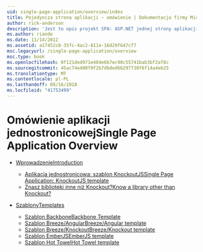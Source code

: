 ```yaml
---
uid: single-page-application/overview/index
title: Pojedyncza strona aplikacji — omówienie | Dokumentacja firmy Microsoft
author: rick-anderson
description: 'Jest to opis projekt SPA: ASP.NET jednej strony aplikacji (SPA) to nowa funkcja w wersji beta MVC 4 w wersji zapoznawczej. Zapewnia lepszą end-to-end e...'
ms.author: riande
ms.date: 11/14/2012
ms.assetid: a17452c8-35fc-4ac2-811e-16d29f647cf7
msc.legacyurl: /single-page-application/overview
msc.type: book
ms.openlocfilehash: 0f121ded971e404e6b7ec90c55741bab3bf2af8c
ms.sourcegitcommit: 45ac74e400f9f2b7dbded66297730f6f14a4eb25
ms.translationtype: MT
ms.contentlocale: pl-PL
ms.lasthandoff: 08/16/2018
ms.locfileid: "41753499"
---
```

<a name="single-page-application-overview"></a><span data-ttu-id="6af35-104">Omówienie aplikacji jednostronicowej</span><span class="sxs-lookup"><span data-stu-id="6af35-104">Single Page Application Overview</span></span>
====================
- [<span data-ttu-id="6af35-105">Wprowadzenie</span><span class="sxs-lookup"><span data-stu-id="6af35-105">Introduction</span></span>](introduction/index.md)

    - [<span data-ttu-id="6af35-106">Aplikacja jednostronicowa: szablon KnockoutJS</span><span class="sxs-lookup"><span data-stu-id="6af35-106">Single Page Application: KnockoutJS template</span></span>](introduction/knockoutjs-template.md)
    - [<span data-ttu-id="6af35-107">Znasz biblioteki inne niż Knockout?</span><span class="sxs-lookup"><span data-stu-id="6af35-107">Know a library other than Knockout?</span></span>](introduction/other-libraries.md)
- [<span data-ttu-id="6af35-108">Szablony</span><span class="sxs-lookup"><span data-stu-id="6af35-108">Templates</span></span>](templates/index.md)

    - [<span data-ttu-id="6af35-109">Szablon Backbone</span><span class="sxs-lookup"><span data-stu-id="6af35-109">Backbone Template</span></span>](templates/backbonejs-template.md)
    - [<span data-ttu-id="6af35-110">Szablon Breeze/Angular</span><span class="sxs-lookup"><span data-stu-id="6af35-110">Breeze/Angular template</span></span>](templates/breezeangular-template.md)
    - [<span data-ttu-id="6af35-111">Szablon Breeze/Knockout</span><span class="sxs-lookup"><span data-stu-id="6af35-111">Breeze/Knockout template</span></span>](templates/breezeknockout-template.md)
    - [<span data-ttu-id="6af35-112">Szablon EmberJS</span><span class="sxs-lookup"><span data-stu-id="6af35-112">EmberJS template</span></span>](templates/emberjs-template.md)
    - [<span data-ttu-id="6af35-113">Szablon Hot Towel</span><span class="sxs-lookup"><span data-stu-id="6af35-113">Hot Towel template</span></span>](templates/hottowel-template.md)
